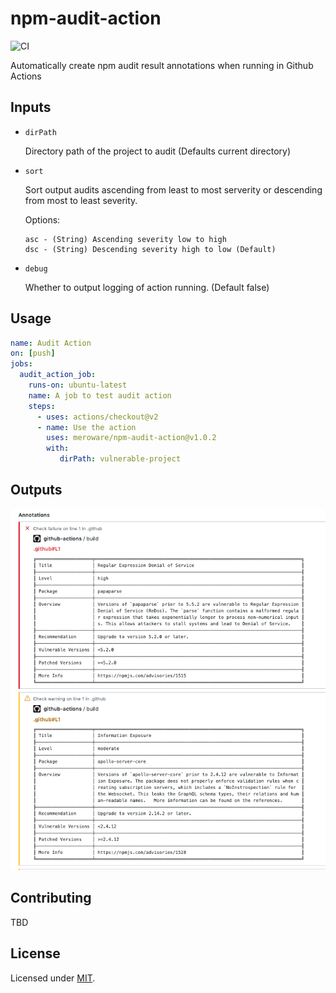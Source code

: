 # npm-audit-action

![CI](https://github.com/meroware/npm-audit-action/workflows/CI/badge.svg)

Automatically create npm audit result annotations when running in Github Actions

## Inputs

- `dirPath`

   Directory path of the project to audit
(Defaults current directory)

- `sort`

   Sort output audits ascending from least to most serverity or descending from most to least severity.

  Options:

      asc - (String) Ascending severity low to high
      dsc - (String) Descending severity high to low (Default)

- `debug`

  Whether to output logging of action running.
(Default false)

## Usage

```yaml
name: Audit Action
on: [push]
jobs:
  audit_action_job:
    runs-on: ubuntu-latest
    name: A job to test audit action 
    steps:
      - uses: actions/checkout@v2
      - name: Use the action
        uses: meroware/npm-audit-action@v1.0.2
        with:
           dirPath: vulnerable-project
```

## Outputs

![Annotation Example](img/Annotation-Example.png)

## Contributing

TBD

## License

Licensed under [MIT](./LICENSE).
